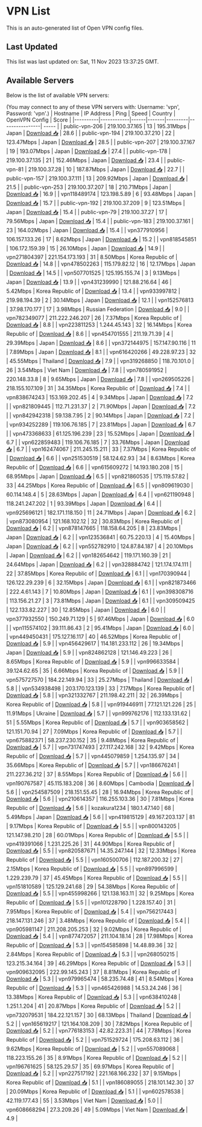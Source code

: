 # VPN List

This is an auto-generated list of Open VPN config files.

## Last Updated

This list was last updated on: Sat, 11 Nov 2023 13:37:25 GMT.

## Available Servers

Below is the list of available VPN servers:

(You may connect to any of these VPN servers with: Username: 'vpn', Password: 'vpn'.)
| Hostname | IP Address | Ping | Speed | Country | OpenVPN Config | Score |
|----------|------------|------|-------|---------|----------------| ----- |
| public-vpn-206 | 219.100.37.165 | 13 | 195.31Mbps | Japan | [Download 📥](./configs/server_0_JP.ovpn) | 28.6 |
| public-vpn-194 | 219.100.37.210 | 22 | 123.47Mbps | Japan | [Download 📥](./configs/server_1_JP.ovpn) | 28.5 |
| public-vpn-207 | 219.100.37.167 | 19 | 193.07Mbps | Japan | [Download 📥](./configs/server_2_JP.ovpn) | 27.4 |
| public-vpn-178 | 219.100.37.135 | 21 | 152.46Mbps | Japan | [Download 📥](./configs/server_3_JP.ovpn) | 23.4 |
| public-vpn-81 | 219.100.37.28 | 10 | 187.87Mbps | Japan | [Download 📥](./configs/server_4_JP.ovpn) | 22.7 |
| public-vpn-157 | 219.100.37.111 | 13 | 209.92Mbps | Japan | [Download 📥](./configs/server_5_JP.ovpn) | 21.5 |
| public-vpn-253 | 219.100.37.207 | 18 | 210.71Mbps | Japan | [Download 📥](./configs/server_6_JP.ovpn) | 16.9 |
| vpn118489174 | 123.198.5.89 | 6 | 93.48Mbps | Japan | [Download 📥](./configs/server_7_JP.ovpn) | 15.7 |
| public-vpn-192 | 219.100.37.209 | 9 | 123.51Mbps | Japan | [Download 📥](./configs/server_8_JP.ovpn) | 15.4 |
| public-vpn-79 | 219.100.37.27 | 17 | 79.56Mbps | Japan | [Download 📥](./configs/server_9_JP.ovpn) | 15.4 |
| public-vpn-183 | 219.100.37.161 | 23 | 164.02Mbps | Japan | [Download 📥](./configs/server_10_JP.ovpn) | 15.4 |
| vpn377910956 | 106.157.133.26 | 17 | 8.62Mbps | Japan | [Download 📥](./configs/server_11_JP.ovpn) | 15.2 |
| vpn818545851 | 106.172.159.39 | 15 | 26.10Mbps | Japan | [Download 📥](./configs/server_12_JP.ovpn) | 14.9 |
| vpn271804397 | 221.154.173.193 | 31 | 8.50Mbps | Korea Republic of | [Download 📥](./configs/server_13_KR.ovpn) | 14.8 |
| vpn478502263 | 115.179.82.12 | 16 | 12.17Mbps | Japan | [Download 📥](./configs/server_14_JP.ovpn) | 14.5 |
| vpn507701525 | 125.195.155.74 | 3 | 9.13Mbps | Japan | [Download 📥](./configs/server_15_JP.ovpn) | 13.9 |
| vpn431239990 | 121.88.216.64 | 46 | 5.42Mbps | Korea Republic of | [Download 📥](./configs/server_16_KR.ovpn) | 13.4 |
| vpn933997812 | 219.98.194.39 | 2 | 30.14Mbps | Japan | [Download 📥](./configs/server_17_JP.ovpn) | 12.1 |
| vpn152576813 | 37.98.170.177 | 17 | 3.98Mbps | Russian Federation | [Download 📥](./configs/server_18_RU.ovpn) | 9.0 |
| vpn782349077 | 211.222.246.207 | 26 | 7.37Mbps | Korea Republic of | [Download 📥](./configs/server_19_KR.ovpn) | 8.8 |
| vpn223811253 | 1.244.45.143 | 32 | 16.14Mbps | Korea Republic of | [Download 📥](./configs/server_20_KR.ovpn) | 8.6 |
| vpn454701555 | 211.19.71.39 | 4 | 29.39Mbps | Japan | [Download 📥](./configs/server_21_JP.ovpn) | 8.6 |
| vpn372144975 | 157.147.90.116 | 11 | 7.89Mbps | Japan | [Download 📥](./configs/server_22_JP.ovpn) | 8.1 |
| vpn616420266 | 49.228.97.23 | 32 | 45.55Mbps | Thailand | [Download 📥](./configs/server_23_TH.ovpn) | 7.9 |
| vpn319268850 | 118.70.101.0 | 26 | 3.54Mbps | Viet Nam | [Download 📥](./configs/server_24_VN.ovpn) | 7.8 |
| vpn780591952 | 220.148.33.8 | 8 | 9.65Mbps | Japan | [Download 📥](./configs/server_25_JP.ovpn) | 7.8 |
| vpn269505226 | 218.155.107.109 | 31 | 34.35Mbps | Korea Republic of | [Download 📥](./configs/server_26_KR.ovpn) | 7.4 |
| vpn838674243 | 153.169.202.45 | 4 | 9.34Mbps | Japan | [Download 📥](./configs/server_27_JP.ovpn) | 7.2 |
| vpn821809445 | 112.71.231.37 | 2 | 71.90Mbps | Japan | [Download 📥](./configs/server_28_JP.ovpn) | 7.2 |
| vpn842942318 | 59.138.7.95 | 2 | 90.14Mbps | Japan | [Download 📥](./configs/server_29_JP.ovpn) | 7.2 |
| vpn934252289 | 119.106.76.185 | 7 | 23.81Mbps | Japan | [Download 📥](./configs/server_30_JP.ovpn) | 6.7 |
| vpn473368633 | 61.125.196.239 | 23 | 15.52Mbps | Japan | [Download 📥](./configs/server_31_JP.ovpn) | 6.7 |
| vpn622859483 | 119.106.76.185 | 7 | 33.76Mbps | Japan | [Download 📥](./configs/server_32_JP.ovpn) | 6.7 |
| vpn162474067 | 211.245.15.211 | 33 | 7.37Mbps | Korea Republic of | [Download 📥](./configs/server_33_KR.ovpn) | 6.6 |
| vpn251530519 | 58.124.62.93 | 34 | 8.63Mbps | Korea Republic of | [Download 📥](./configs/server_34_KR.ovpn) | 6.6 |
| vpn615609272 | 14.193.180.208 | 15 | 68.95Mbps | Japan | [Download 📥](./configs/server_35_JP.ovpn) | 6.5 |
| vpn821860535 | 175.119.57.82 | 33 | 44.25Mbps | Korea Republic of | [Download 📥](./configs/server_36_KR.ovpn) | 6.5 |
| vpn809619030 | 60.114.148.4 | 5 | 28.63Mbps | Japan | [Download 📥](./configs/server_37_JP.ovpn) | 6.4 |
| vpn621190948 | 118.241.247.202 | 1 | 93.39Mbps | Japan | [Download 📥](./configs/server_38_JP.ovpn) | 6.4 |
| vpn925696121 | 182.171.118.150 | 11 | 24.71Mbps | Japan | [Download 📥](./configs/server_39_JP.ovpn) | 6.2 |
| vpn873080954 | 121.168.102.12 | 32 | 30.83Mbps | Korea Republic of | [Download 📥](./configs/server_40_KR.ovpn) | 6.2 |
| vpn878147665 | 118.158.64.205 | 8 | 23.83Mbps | Japan | [Download 📥](./configs/server_41_JP.ovpn) | 6.2 |
| vpn123536841 | 60.75.220.13 | 4 | 15.40Mbps | Japan | [Download 📥](./configs/server_42_JP.ovpn) | 6.2 |
| vpn552782910 | 124.87.84.187 | 4 | 20.10Mbps | Japan | [Download 📥](./configs/server_43_JP.ovpn) | 6.2 |
| vpn182654642 | 119.171.160.39 | 21 | 24.64Mbps | Japan | [Download 📥](./configs/server_44_JP.ovpn) | 6.2 |
| vpn328884742 | 121.174.174.111 | 22 | 37.85Mbps | Korea Republic of | [Download 📥](./configs/server_45_KR.ovpn) | 6.1 |
| vpn170390944 | 126.122.29.239 | 6 | 32.15Mbps | Japan | [Download 📥](./configs/server_46_JP.ovpn) | 6.1 |
| vpn821873466 | 222.4.61.143 | 7 | 10.80Mbps | Japan | [Download 📥](./configs/server_47_JP.ovpn) | 6.1 |
| vpn398308716 | 113.156.21.27 | 3 | 73.81Mbps | Japan | [Download 📥](./configs/server_48_JP.ovpn) | 6.1 |
| vpn309509425 | 122.133.82.227 | 30 | 12.85Mbps | Japan | [Download 📥](./configs/server_49_JP.ovpn) | 6.0 |
| vpn377932550 | 150.249.71.129 | 5 | 97.46Mbps | Japan | [Download 📥](./configs/server_50_JP.ovpn) | 6.0 |
| vpn115574102 | 39.111.86.43 | 2 | 95.41Mbps | Japan | [Download 📥](./configs/server_51_JP.ovpn) | 6.0 |
| vpn449450431 | 175.127.16.117 | 40 | 46.52Mbps | Korea Republic of | [Download 📥](./configs/server_52_KR.ovpn) | 5.9 |
| vpn456429617 | 114.181.233.112 | 26 | 19.34Mbps | Japan | [Download 📥](./configs/server_53_JP.ovpn) | 5.9 |
| vpn824862128 | 121.146.49.223 | 26 | 8.65Mbps | Korea Republic of | [Download 📥](./configs/server_54_KR.ovpn) | 5.9 |
| vpn996633584 | 39.124.62.65 | 35 | 6.66Mbps | Korea Republic of | [Download 📥](./configs/server_55_KR.ovpn) | 5.9 |
| vpn575727570 | 184.22.149.94 | 33 | 25.27Mbps | Thailand | [Download 📥](./configs/server_56_TH.ovpn) | 5.8 |
| vpn534938498 | 203.170.123.139 | 33 | 7.17Mbps | Korea Republic of | [Download 📥](./configs/server_57_KR.ovpn) | 5.8 |
| vpn321332767 | 211.198.42.211 | 32 | 26.39Mbps | Korea Republic of | [Download 📥](./configs/server_58_KR.ovpn) | 5.8 |
| vpn919446911 | 77.121.121.226 | 25 | 11.91Mbps | Ukraine | [Download 📥](./configs/server_59_UA.ovpn) | 5.7 |
| vpn999762176 | 112.133.131.62 | 51 | 5.55Mbps | Korea Republic of | [Download 📥](./configs/server_60_KR.ovpn) | 5.7 |
| vpn903658562 | 121.151.70.94 | 27 | 7.09Mbps | Korea Republic of | [Download 📥](./configs/server_61_KR.ovpn) | 5.7 |
| vpn675882371 | 58.237.230.152 | 35 | 9.48Mbps | Korea Republic of | [Download 📥](./configs/server_62_KR.ovpn) | 5.7 |
| vpn731747493 | 27.117.242.168 | 32 | 9.42Mbps | Korea Republic of | [Download 📥](./configs/server_63_KR.ovpn) | 5.7 |
| vpn445079859 | 1.254.135.97 | 34 | 35.66Mbps | Korea Republic of | [Download 📥](./configs/server_64_KR.ovpn) | 5.7 |
| vpn186676241 | 211.227.36.212 | 37 | 8.55Mbps | Korea Republic of | [Download 📥](./configs/server_65_KR.ovpn) | 5.6 |
| vpn190767587 | 45.115.183.208 | 36 | 8.60Mbps | Cambodia | [Download 📥](./configs/server_66_KH.ovpn) | 5.6 |
| vpn254587509 | 218.151.55.45 | 28 | 16.94Mbps | Korea Republic of | [Download 📥](./configs/server_67_KR.ovpn) | 5.6 |
| vpn210614357 | 116.255.103.36 | 30 | 7.81Mbps | Korea Republic of | [Download 📥](./configs/server_68_KR.ovpn) | 5.6 |
| kozakura1234 | 180.1.47.140 | 68 | 5.49Mbps | Japan | [Download 📥](./configs/server_69_JP.ovpn) | 5.6 |
| vpn419815129 | 49.167.203.137 | 81 | 9.17Mbps | Korea Republic of | [Download 📥](./configs/server_70_KR.ovpn) | 5.5 |
| vpn800143205 | 121.147.98.210 | 28 | 60.01Mbps | Korea Republic of | [Download 📥](./configs/server_71_KR.ovpn) | 5.5 |
| vpn419391066 | 1.231.225.26 | 31 | 44.90Mbps | Korea Republic of | [Download 📥](./configs/server_72_KR.ovpn) | 5.5 |
| vpn820587671 | 14.35.247.144 | 32 | 12.33Mbps | Korea Republic of | [Download 📥](./configs/server_73_KR.ovpn) | 5.5 |
| vpn160500706 | 112.187.200.32 | 27 | 2.15Mbps | Korea Republic of | [Download 📥](./configs/server_74_KR.ovpn) | 5.5 |
| vpn897996599 | 1.229.239.79 | 37 | 45.45Mbps | Korea Republic of | [Download 📥](./configs/server_75_KR.ovpn) | 5.5 |
| vpn151810589 | 125.129.241.68 | 29 | 54.38Mbps | Korea Republic of | [Download 📥](./configs/server_76_KR.ovpn) | 5.5 |
| vpn455998266 | 121.138.163.11 | 32 | 9.25Mbps | Korea Republic of | [Download 📥](./configs/server_77_KR.ovpn) | 5.5 |
| vpn101228790 | 1.228.157.40 | 31 | 7.95Mbps | Korea Republic of | [Download 📥](./configs/server_78_KR.ovpn) | 5.4 |
| vpn756217443 | 218.147.131.246 | 37 | 3.48Mbps | Korea Republic of | [Download 📥](./configs/server_79_KR.ovpn) | 5.4 |
| vpn905981147 | 211.208.205.253 | 32 | 9.02Mbps | Korea Republic of | [Download 📥](./configs/server_80_KR.ovpn) | 5.4 |
| vpn877472057 | 211.104.18.14 | 28 | 17.98Mbps | Korea Republic of | [Download 📥](./configs/server_81_KR.ovpn) | 5.3 |
| vpn154585898 | 14.48.89.36 | 32 | 2.84Mbps | Korea Republic of | [Download 📥](./configs/server_82_KR.ovpn) | 5.3 |
| vpn268050215 | 123.215.34.164 | 39 | 46.29Mbps | Korea Republic of | [Download 📥](./configs/server_83_KR.ovpn) | 5.3 |
| vpn909632095 | 222.99.145.243 | 37 | 8.81Mbps | Korea Republic of | [Download 📥](./configs/server_84_KR.ovpn) | 5.3 |
| vpn979965474 | 58.235.74.48 | 41 | 8.54Mbps | Korea Republic of | [Download 📥](./configs/server_85_KR.ovpn) | 5.3 |
| vpn465426988 | 14.53.24.246 | 36 | 13.38Mbps | Korea Republic of | [Download 📥](./configs/server_86_KR.ovpn) | 5.3 |
| vpn638410248 | 1.251.1.204 | 41 | 20.87Mbps | Korea Republic of | [Download 📥](./configs/server_87_KR.ovpn) | 5.2 |
| vpn732079531 | 184.22.121.157 | 30 | 68.13Mbps | Thailand | [Download 📥](./configs/server_88_TH.ovpn) | 5.2 |
| vpn165619217 | 121.164.108.209 | 30 | 7.82Mbps | Korea Republic of | [Download 📥](./configs/server_89_KR.ovpn) | 5.2 |
| vpn776183153 | 42.82.223.31 | 44 | 7.78Mbps | Korea Republic of | [Download 📥](./configs/server_90_KR.ovpn) | 5.2 |
| vpn751529724 | 175.208.63.112 | 36 | 9.62Mbps | Korea Republic of | [Download 📥](./configs/server_91_KR.ovpn) | 5.2 |
| vpn557089068 | 118.223.155.26 | 35 | 8.91Mbps | Korea Republic of | [Download 📥](./configs/server_92_KR.ovpn) | 5.2 |
| vpn196761625 | 58.125.29.57 | 35 | 69.97Mbps | Korea Republic of | [Download 📥](./configs/server_93_KR.ovpn) | 5.2 |
| vpn227517192 | 221.168.166.232 | 37 | 9.15Mbps | Korea Republic of | [Download 📥](./configs/server_94_KR.ovpn) | 5.1 |
| vpn186089055 | 218.101.142.30 | 37 | 20.09Mbps | Korea Republic of | [Download 📥](./configs/server_95_KR.ovpn) | 5.1 |
| vpn602578538 | 42.119.177.43 | 55 | 3.53Mbps | Viet Nam | [Download 📥](./configs/server_96_VN.ovpn) | 5.0 |
| vpn608668294 | 27.3.209.26 | 49 | 5.09Mbps | Viet Nam | [Download 📥](./configs/server_97_VN.ovpn) | 4.9 |
